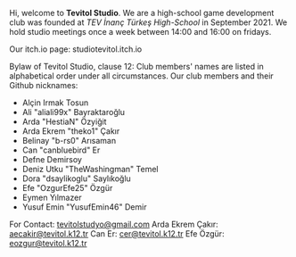 Hi, welcome to **Tevitol Studio**. We are a high-school game development club was founded at *TEV İnanç Türkeş High-School* in September 2021. We hold studio meetings once a week between 14:00 and 16:00 on fridays.

Our itch.io page: studiotevitol.itch.io

Bylaw of Tevitol Studio, clause 12: Club members' names are listed in alphabetical order under all circumstances.
Our club members and their Github nicknames:

- Alçin Irmak	Tosun
- Ali "aliali99x" Bayraktaroğlu
- Arda "HestiaN" Özyiğit
- Arda Ekrem "theko1"	Çakır
- Belinay	"b-rs0" Arısaman 
- Can "canbluebird" Er
- Defne Demirsoy
- Deniz Utku "TheWashingman" Temel
- Dora "dsaylikoglu" Saylıkoğlu
- Efe "OzgurEfe25"	Özgür
- Eymen Yılmazer
- Yusuf Emin "YusufEmin46" Demir

For Contact: tevitolstudyo@gmail.com
Arda Ekrem Çakır: aecakir@tevitol.k12.tr
Can Er: cer@tevitol.k12.tr
Efe Özgür: eozgur@tevitol.k12.tr
